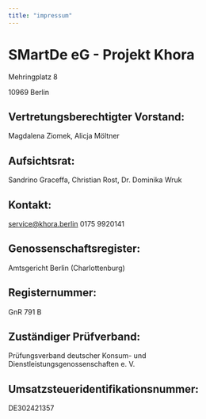 ```yaml
---
title: "impressum"
---
```



# SMartDe eG - Projekt Khora

Mehringplatz 8

10969 Berlin

## Vertretungsberechtigter Vorstand:

Magdalena Ziomek, Alicja Möltner

## Aufsichtsrat:

Sandrino Graceffa, Christian Rost, Dr. Dominika Wruk

## Kontakt:

service@khora.berlin
0175 9920141

## Genossenschaftsregister:

Amtsgericht Berlin (Charlottenburg)

## Registernummer:

GnR 791 B

## Zuständiger Prüfverband:

Prüfungsverband deutscher Konsum- und Dienstleistungsgenossenschaften e. V.

## Umsatzsteueridentifikationsnummer:

DE302421357